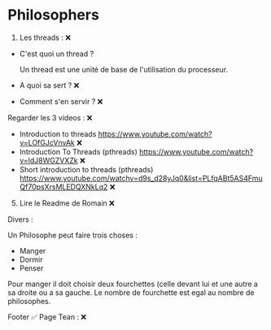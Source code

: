 # Philosophers

1. Les threads : ❌
  - C'est quoi un thread ?

    Un thread est une unité de base de l'utilisation du processeur.
  
  - A quoi sa sert ? ❌

  - Comment s'en servir ? ❌
    



Regarder les 3 videos : ❌
  - Introduction to threads https://www.youtube.com/watch?v=LOfGJcVnvAk ❌
  - Introduction To Threads (pthreads) https://www.youtube.com/watch?v=ldJ8WGZVXZk ❌
  - Short introduction to threads (pthreads) https://www.youtube.com/watchv=d9s_d28yJq0&list=PLfqABt5AS4FmuQf70psXrsMLEDQXNkLq2 ❌





5. Lire le Readme de Romain ❌

Divers : 

Un Philosophe peut faire trois choses :  
  - Manger
  - Dormir
  - Penser

Pour manger il doit choisir deux fourchettes (celle devant lui et une autre a sa droite ou a sa gauche.
Le nombre de fourchette est egal au nombre de philosophes.

Footer ✅
Page Tean : ❌



  
